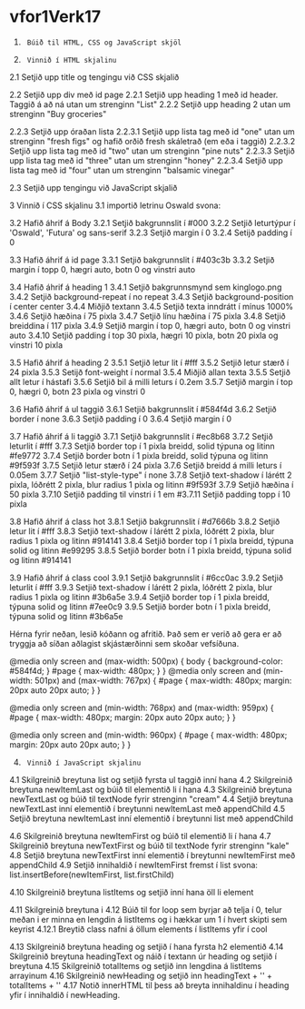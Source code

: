 # vfor1Verk17

1.      Búið til HTML, CSS og JavaScript skjöl
2.      Vinnið í HTML skjalinu
2.1     Setjið upp title og tengingu við CSS skjalið

2.2     Setjið upp div með id page
2.2.1   Setjið upp heading 1 með id header. Taggið á að ná utan um strenginn "List"
2.2.2   Setjið upp heading 2 utan um strenginn "Buy groceries"

2.2.3   Setjið upp óraðan lista
2.2.3.1 Setjið upp lista tag með id "one" utan um strenginn "fresh figs" og hafið orðið fresh skáletrað (em eða i taggið)
2.2.3.2 Setjið upp lista tag með id "two" utan um strenginn "pine nuts"
2.2.3.3 Setjið upp lista tag með id "three" utan um strenginn "honey"
2.2.3.4 Setjið upp lista tag með id "four" utan um strenginn "balsamic vinegar"

2.3     Setjið upp tengingu við JavaScript skjalið

3       Vinnið í CSS skjalinu
3.1     importið letrinu Oswald svona: 

3.2     Hafið áhrif á Body
3.2.1   Setjið bakgrunnslit í #000
3.2.2   Setjið leturtýpur í 'Oswald', 'Futura' og sans-serif
3.2.3   Setjið margin í 0
3.2.4   Setijð padding í 0

3.3     Hafið áhrif á id page
3.3.1   Setjið bakgrunnslit í #403c3b
3.3.2   Setjið margin í topp 0, hægri auto, botn 0 og vinstri auto

3.4     Hafið áhrif á heading 1
3.4.1   Setjið bakgrunnsmynd sem kinglogo.png
3.4.2   Setjið background-repeat í no repeat
3.4.3   Setjið background-position í center center
3.4.4   Miðjið textann
3.4.5   Setjið texta inndrátt í mínus 1000%
3.4.6   Setjið hæðina í 75 pixla
3.4.7   Setjið línu hæðina í 75 pixla
3.4.8   Setjið breiddina í 117 pixla
3.4.9   Setjið margin í top 0, hægri auto, botn 0 og vinstri auto
3.4.10  Setjið padding í top 30 pixla, hægri 10 pixla, botn 20 pixla og vinstri 10 pixla

3.5     Hafið áhrif á heading 2
3.5.1   Setjið letur lit í #fff
3.5.2   Setjið letur stærð í 24 pixla
3.5.3   Setijð font-weight í normal
3.5.4   Miðjið allan texta
3.5.5   Setjið allt letur í hástafi
3.5.6   Setjið bil á milli leturs í 0.2em
3.5.7   Setjið margin í top 0, hægri 0, botn 23 pixla og vinstri 0

3.6     Hafið áhrif á ul taggið
3.6.1   Setjið bakgrunnslit í #584f4d
3.6.2   Setjið border í none
3.6.3   Setjið padding í 0
3.6.4   Setjið margin í 0

3.7     Hafið áhrif á li taggið
3.7.1   Setjið bakgrunnslit í #ec8b68
3.7.2   Setjið leturlit í #fff
3.7.3   Setjið border top í 1 pixla breidd, solid týpuna og litinn #fe9772
3.7.4   Setjið border botn í 1 pixla breidd, solid týpuna og litinn #9f593f
3.7.5   Setjið letur stærð í 24 pixla
3.7.6   Setjið breidd á milli leturs í 0.05em
3.7.7   Setjið "list-style-type" í none
3.7.8   Setjið text-shadow í lárétt 2 pixla, lóðrétt 2 pixla, blur radius 1 pixla og litinn #9f593f
3.7.9   Setjið hæðina í 50 pixla
3.7.10  Setjið padding til vinstri í 1 em
#3.7.11  Setjið padding topp í 10 pixla





3.8     Hafið áhrif á class hot
3.8.1   Setjið bakgrunnslit í #d7666b
3.8.2   Setjið letur lit í #fff
3.8.3   Setjið text-shadow í lárétt 2 pixla, lóðrétt 2 pixla, blur radius 1 pixla og litinn #914141
3.8.4   Setjið border top í 1 pixla breidd, týpuna solid og litinn #e99295
3.8.5   Setjið border botn í 1 pixla breidd, týpuna solid og litinn #914141

3.9     Hafið áhrif á class cool
3.9.1   Setjið bakgrunnslit í #6cc0ac
3.9.2   Setjið leturlit í #fff
3.9.3   Setjið text-shadow í lárétt 2 pixla, lóðrétt 2 pixla, blur radius 1 pixla og litinn #3b6a5e
3.9.4   Setjið border top í 1 pixla breidd, týpuna solid og litinn #7ee0c9
3.9.5   Setjið border botn í 1 pixla breidd, týpuna solid og litinn #3b6a5e


Hérna fyrir neðan, lesið kóðann og afritið. Það sem er verið að gera er að tryggja að síðan aðlagist skjástærðinni sem
skoðar vefsíðuna.

@media only screen and (max-width: 500px) {
    body {
        background-color: #584f4d;
    }
    #page {
        max-width: 480px;
    }
}
@media only screen and (min-width: 501px) and (max-width: 767px) {
    #page {
        max-width: 480px;
        margin: 20px auto 20px auto;
    }
}

@media only screen and (min-width: 768px) and (max-width: 959px) {
    #page {
        max-width: 480px;
        margin: 20px auto 20px auto;
    }
}

@media only screen and (min-width: 960px) {
    #page {
        max-width: 480px;
        margin: 20px auto 20px auto;
    }
}

4.      Vinnið í JavaScript skjalinu
4.1     Skilgreinið breytuna list og setjið fyrsta ul taggið inní hana
4.2     Skilgreinið breytuna newItemLast og búið til elementið li í hana
4.3     Skilgreinið breytuna newTextLast og búið til textNode fyrir strenginn "cream"
4.4     Setjið breytuna newTextLast inní elementið í breytunni newItemLast með appendChild
4.5     Setjið breytuna newItemLast inní elementið í breytunni list með appendChild

4.6     Skilgreinið breytuna newItemFirst og búið til elementið li í hana
4.7     Skilgreinið breytuna newTextFirst og búið til textNode fyrir strenginn "kale"
4.8     Setjið breytuna newTextFirst inní elementið í breytunni newItemFirst með appendChild
4.9     Setjið innihaldið í newItemFirst fremst í list svona: list.insertBefore(newItemFirst, list.firstChild)

4.10    Skilgreinið breytuna listItems og setjið inní hana öll li element

4.11    Skilgreinið breytuna i
4.12    Búið til for loop sem byrjar að telja í 0, telur meðan i er minna en lengdin á listItems og i hækkar um 1 í hvert skipti sem keyrist
4.12.1  Breytið class nafni á öllum elements í listItems yfir í cool

4.13    Skilgreinið breytuna heading og setjið í hana fyrsta h2 elementið
4.14    Skilgreinið breytuna headingText og náið í textann úr heading og setjið í breytuna
4.15    Skilgreinið totalItems og setjið inn lengdina á listItems arrayinum
4.16    Skilgreinið newHeading og setjið inn headingText + '<span>' + totalItems + '</span>'
4.17    Notið innerHTML til þess að breyta innihaldinu í heading yfir í innihaldið í newHeading.
